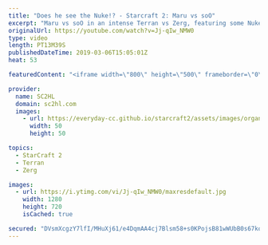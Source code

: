 ```yaml
---
title: "Does he see the Nuke!? - Starcraft 2: Maru vs soO"
excerpt: "Maru vs soO in an intense Terran vs Zerg, featuring some Nukes on the Terran side! Playing during the GSL vs the World.  ► http://bit.ly/SC2HLsubscribe - SUBSCRIBE to SC2HL!  ► Full VOD: https://www.youtube.com/watch?v=Mw98Mg8pE4M  Thank you for watching our videos! Subscribe for more StarCraft 2: Legacy"
originalUrl: https://youtube.com/watch?v=Jj-qIw_NMW0
type: video
length: PT13M39S
publishedDateTime: 2019-03-06T15:05:01Z
heat: 53

featuredContent: "<iframe width=\"800\" height=\"500\" frameborder=\"0\" src=\"https://www.youtube.com/embed/Jj-qIw_NMW0\" allow=\"accelerometer; autoplay; encrypted-media; gyroscope; picture-in-picture\" allowfullscreen></iframe>"

provider:
  name: SC2HL
  domain: sc2hl.com
  images:
    - url: https://everyday-cc.github.io/starcraft2/assets/images/organizations/sc2hl.com-50x50.jpg
      width: 50
      height: 50

topics:
  - StarCraft 2
  - Terran
  - Zerg

images:
  - url: https://i.ytimg.com/vi/Jj-qIw_NMW0/maxresdefault.jpg
    width: 1280
    height: 720
    isCached: true

secured: "DVsmXcgzY7lfI/MHuXj61/e4DqmAA4cj7Blsm58+s0KPojsB81wWUbB0s67koMQebhZSJQRu3QxcA1/+6LVD4+Mr4yh5pc8HSkooA3UTv0FcyUVoxsCvs1/iktysMx+i33pSBwVSEvKgVeW971nADOAth11VH+7/zF8h2iO40Adhqu3PbgZ5jP/1CfvblDOwxHBUU7+Dvg2WI/qozzyZHNCvV+RQ8993XH8tSrNBZAPCz7qe8UAaEe2kV/Qu4Rf3Kt/Ot0Wl3T0yQEAWzSsTgq6cZsRmWS7MAL4N6HttTiATjd5oRfoDSkUF2hWUiwTA2BRoxFGCoYQRjEcE7rVwJu4tBOAtJDT8Yyhdm63KFE8qXgYuScbT+mb7k+TYQXu5svlAWVwDaoeGoXbDUf2/Ed/rzzq147d/mJaxRzQClyzw3aiPDvVFj+wtjd1T4Tr3;NtoVlFx6YT/8e6Zl3MKWBw=="
---
```



